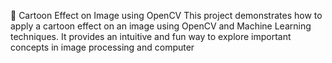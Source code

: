🎨 Cartoon Effect on Image using OpenCV
This project demonstrates how to apply a cartoon  effect  on an image using OpenCV and Machine Learning techniques. It provides an  intuitive and fun way to explore important concepts in image processing and computer

